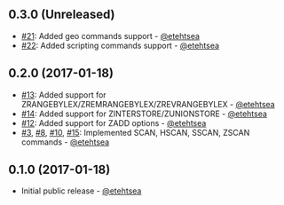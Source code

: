 ## 0.3.0 (Unreleased)
  * [#21](https://github.com/etehtsea/oxblood/issues/21):
    Added geo commands support - [@etehtsea](https://github.com/etehtsea)
  * [#22](https://github.com/etehtsea/oxblood/issues/22):
    Added scripting commands support - [@etehtsea](https://github.com/etehtsea)

## 0.2.0 (2017-01-18)
  * [#13](https://github.com/etehtsea/oxblood/issues/13):
    Added support for ZRANGEBYLEX/ZREMRANGEBYLEX/ZREVRANGEBYLEX - [@etehtsea](https://github.com/etehtsea)
  * [#14](https://github.com/etehtsea/oxblood/issues/14):
    Added support for ZINTERSTORE/ZUNIONSTORE - [@etehtsea](https://github.com/etehtsea)
  * [#12](https://github.com/etehtsea/oxblood/issues/12):
    Added support for ZADD options - [@etehtsea](https://github.com/etehtsea)
  * [#3](https://github.com/etehtsea/oxblood/issues/3),
    [#8](https://github.com/etehtsea/oxblood/issues/8),
    [#10](https://github.com/etehtsea/oxblood/issues/10),
    [#15](https://github.com/etehtsea/oxblood/issues/15):
    Implemented SCAN, HSCAN, SSCAN, ZSCAN commands - [@etehtsea](https://github.com/etehtsea)

## 0.1.0 (2017-01-18)
  * Initial public release - [@etehtsea](https://github.com/etehtsea)

